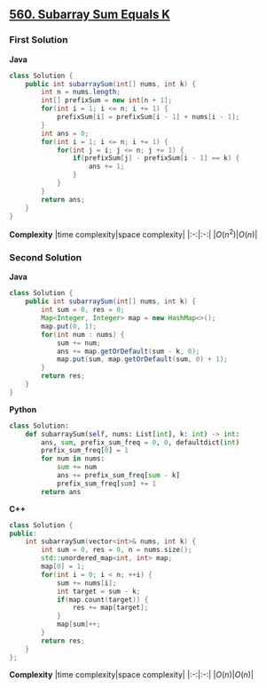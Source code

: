 ## [560. Subarray Sum Equals K](https://leetcode.cn/problems/subarray-sum-equals-k/)

### First Solution
**Java**
```java
class Solution {
    public int subarraySum(int[] nums, int k) {
        int n = nums.length;
        int[] prefixSum = new int[n + 1];
        for(int i = 1; i <= n; i += 1) {
            prefixSum[i] = prefixSum[i - 1] + nums[i - 1];
        }
        int ans = 0;
        for(int i = 1; i <= n; i += 1) {
            for(int j = i; j <= n; j += 1) {
                if(prefixSum[j] - prefixSum[i - 1] == k) {
                    ans += 1;
                }
            }
        }
        return ans;
    }
}
```



**Complexity**
|time complexity|space complexity|
|:-:|:-:|
|$O(n^2)$|$O(n)$|

### Second Solution

**Java**

```java
class Solution {
    public int subarraySum(int[] nums, int k) {
        int sum = 0, res = 0;
        Map<Integer, Integer> map = new HashMap<>();
        map.put(0, 1);
        for(int num : nums) {
            sum += num;
            ans += map.getOrDefault(sum - k, 0);
            map.put(sum, map.getOrDefault(sum, 0) + 1);
        }
        return res;
    }
}
```

**Python**
```python
class Solution:
    def subarraySum(self, nums: List[int], k: int) -> int:
        ans, sum, prefix_sum_freq = 0, 0, defaultdict(int)
        prefix_sum_freq[0] = 1
        for num in nums:
            sum += num
            ans += prefix_sum_freq[sum - k]
            prefix_sum_freq[sum] += 1
        return ans
```

**C++**

```c++
class Solution {
public:
    int subarraySum(vector<int>& nums, int k) {
        int sum = 0, res = 0, n = nums.size();
        std::unordered_map<int, int> map;
        map[0] = 1;
        for(int i = 0; i < n; ++i) {
            sum += nums[i];
            int target = sum - k;
            if(map.count(target)) {
                res += map[target];
            }
            map[sum]++;
        }
        return res;
    }
}; 
```

**Complexity**
|time complexity|space complexity|
|:-:|:-:|
|$O(n)$|$O(n)$|